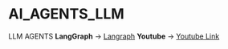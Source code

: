 # AI_AGENTS_LLM
LLM AGENTS
**LangGraph** -> <a href="https://langchain-ai.github.io/langgraph/tutorials/introduction/#part-1-build-a-basic-chatbot">Langraph</a>
**Youtube** -> <a href="https://www.youtube.com/watch?v=ndCFqT6xFQ4">Youtube Link</a>
